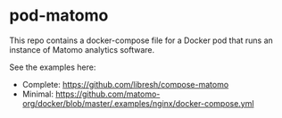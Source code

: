 # pod-matomo

This repo contains a docker-compose file for a Docker pod
that runs an instance of Matomo analytics software.

See the examples here:

* Complete: <https://github.com/libresh/compose-matomo>
* Minimal: <https://github.com/matomo-org/docker/blob/master/.examples/nginx/docker-compose.yml>

